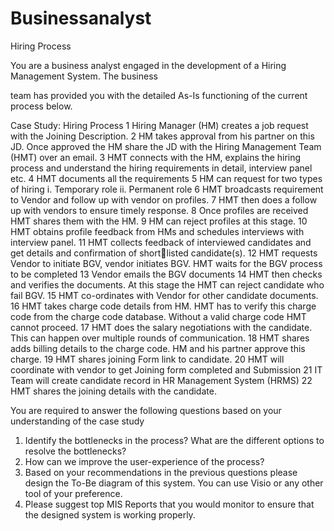# Businessanalyst

Hiring Process

You are a business analyst engaged in the development of a Hiring Management System. The business 

team has provided you with the detailed As-Is functioning of the current process below. 

Case Study: Hiring Process
1 Hiring Manager (HM) creates a job request with the Joining Description.
2 HM takes approval from his partner on this JD. Once approved the HM share the JD with the 
Hiring Management Team (HMT) over an email.
3 HMT connects with the HM, explains the hiring process and understand the hiring 
requirements in detail, interview panel etc. 
4 HMT documents all the requirements
5 HM can request for two types of hiring
i. Temporary role
ii. Permanent role
6 HMT broadcasts requirement to Vendor and follow up with vendor on profiles.
7 HMT then does a follow up with vendors to ensure timely response. 
8 Once profiles are received HMT shares them with the HM. 
9 HM can reject profiles at this stage.
10 HMT obtains profile feedback from HMs and schedules interviews with interview panel. 
11 HMT collects feedback of interviewed candidates and get details and confirmation of shortlisted candidate(s). 
12 HMT requests Vendor to initiate BGV, vendor initiates BGV. HMT waits for the BGV process 
to be completed
13 Vendor emails the BGV documents
14 HMT then checks and verifies the documents. At this stage the HMT can reject candidate 
who fail BGV.
15 HMT co-ordinates with Vendor for other candidate documents.
16 HMT takes charge code details from HM. HMT has to verify this charge code from the 
charge code database. Without a valid charge code HMT cannot proceed.
17 HMT does the salary negotiations with the candidate. This can happen over multiple rounds 
of communication.
18 HMT shares adds billing details to the charge code. HM and his partner approve this charge.
19 HMT shares joining Form link to candidate. 
20 HMT will coordinate with vendor to get Joining form completed and Submission
21 IT Team will create candidate record in HR Management System (HRMS)
22 HMT shares the joining details with the candidate.

You are required to answer the following questions based on your understanding of the case study
1. Identify the bottlenecks in the process? What are the different options to resolve the 
bottlenecks?
2. How can we improve the user-experience of the process?
3. Based on your recommendations in the previous questions please design the To-Be diagram of 
this system. You can use Visio or any other tool of your preference.
4. Please suggest top MIS Reports that you would monitor to ensure that the designed system is 
working properly.
